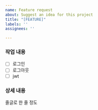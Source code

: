 ```yaml
---
name: Feature request
about: Suggest an idea for this project
title: "[FEATURE]"
labels: ''
assignees: ''

---
```


### 작업 내용 
- [ ] 로그인
- [ ] 로그아웃
- [ ] jwt

### 상세 내용
줄글로 한 줄 정도
